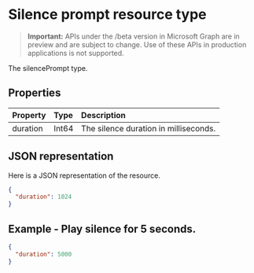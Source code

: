 # Silence prompt resource type

> **Important:** APIs under the /beta version in Microsoft Graph are in preview and are subject to change. Use of these APIs in production applications is not supported.

The silencePrompt type.

## Properties

| Property    | Type    | Description                                                              |
| :---------- | :------ | :----------------------------------------------------------------------- |
| duration    | Int64   | The silence duration in milliseconds.                                    |

## JSON representation

Here is a JSON representation of the resource.

<!-- {
  "blockType": "resource",
  "optionalProperties": [

  ],
  "@odata.type": "microsoft.graph.silencePrompt"
}-->
```json
{
  "duration": 1024
}
```

## Example - Play silence for 5 seconds.

<!-- {
  "blockType": "example",
  "@odata.type": "microsoft.graph.silencePrompt"
}-->
```json
{
  "duration": 5000
}
```

<!-- uuid: 8fcb5dbc-d5aa-4681-8e31-b001d5168d79
2015-10-25 14:57:30 UTC -->
<!-- {
  "type": "#page.annotation",
  "description": "silencePrompt resource",
  "keywords": "",
  "section": "documentation",
  "tocPath": ""
}-->

